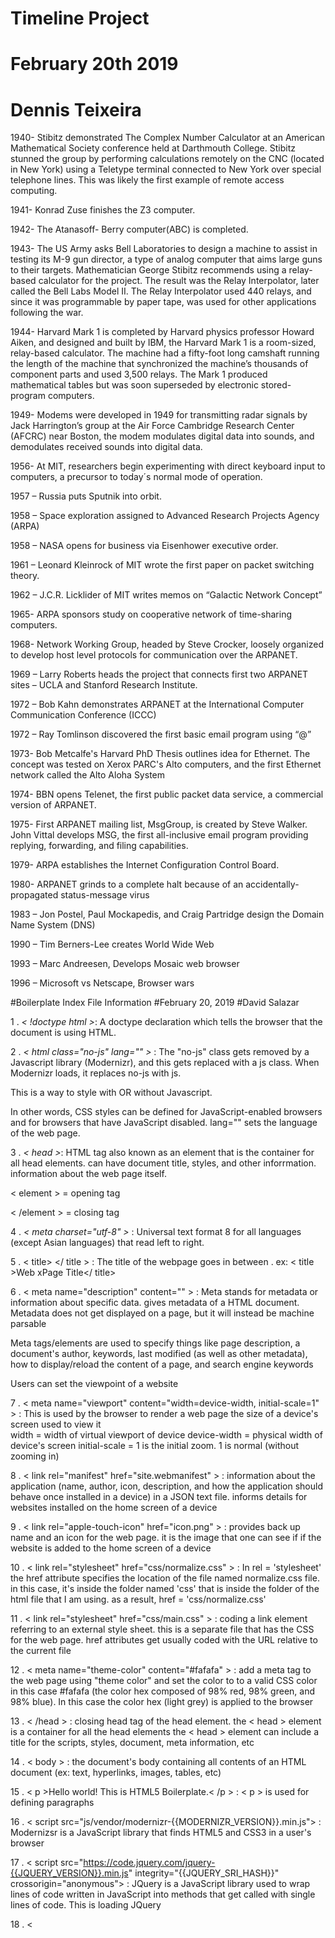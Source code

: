 # Timeline Project
# February 20th 2019
# Dennis Teixeira

1940- Stibitz demonstrated The Complex Number Calculator at an American Mathematical Society conference held at Darthmouth College. Stibitz stunned the group by performing calculations remotely on the CNC (located in New York) using a Teletype terminal connected to New York over special telephone lines. This was likely the first example of remote access computing. 

1941- Konrad Zuse finishes the Z3 computer. 

1942- The Atanasoff- Berry computer(ABC) is completed.

1943- The US Army asks Bell Laboratories to design a machine to assist in testing its M-9 gun director, a type of analog computer that aims large guns to their targets. Mathematician George Stibitz recommends using a relay-based calculator for the project. The result was the Relay Interpolator, later called the Bell Labs Model II. The Relay Interpolator used 440 relays, and since it was programmable by paper tape, was used for other applications following the war.

1944- Harvard Mark 1 is completed by Harvard physics professor Howard Aiken, and designed and built by IBM, the Harvard Mark 1 is a room-sized, relay-based calculator. The machine had a fifty-foot long camshaft running the length of the machine that synchronized the machine’s thousands of component parts and used 3,500 relays. The Mark 1 produced mathematical tables but was soon superseded by electronic stored-program computers.

1949- Modems were developed in 1949 for transmitting radar signals by Jack Harrington’s group at the Air Force Cambridge Research Center (AFCRC) near Boston, the modem modulates digital data into sounds, and demodulates received sounds into digital data. 
  
1956- At MIT, researchers begin experimenting with direct keyboard input to computers, a precursor to today´s normal mode of operation.
 
1957 – Russia puts Sputnik into orbit.

1958 – Space exploration assigned to Advanced Research Projects Agency (ARPA)

1958 – NASA opens for business via Eisenhower executive order.

1961 – Leonard Kleinrock of MIT wrote the first paper on packet switching theory.

1962 – J.C.R. Licklider of MIT writes memos on “Galactic Network Concept”

1965- ARPA sponsors study on cooperative network of time-sharing computers.

1968- Network Working Group, headed by Steve Crocker, loosely organized to develop host level protocols for communication over the ARPANET. 

1969 – Larry Roberts heads the project that connects first two ARPANET sites – UCLA and Stanford Research Institute.

1972 – Bob Kahn demonstrates ARPANET at the International Computer Communication Conference (ICCC) 

1972 – Ray Tomlinson discovered the first basic email program using “@”

1973- Bob Metcalfe's Harvard PhD Thesis outlines idea for Ethernet. The concept was tested on Xerox PARC's Alto computers, and the first Ethernet network called the Alto Aloha System 

1974- BBN opens Telenet, the first public packet data service, a commercial version of ARPANET.

1975- First ARPANET mailing list, MsgGroup, is created by Steve Walker. John Vittal develops MSG, the first all-inclusive email program providing replying, forwarding, and filing capabilities.

1979- ARPA establishes the Internet Configuration Control Board. 

1980- ARPANET grinds to a complete halt because of an accidentally-propagated status-message virus  

1983 – Jon Postel, Paul Mockapedis, and Craig Partridge design the Domain Name System (DNS)

1990 – Tim Berners-Lee creates World Wide Web

1993 – Marc Andreesen, Develops Mosaic web browser

1996 – Microsoft vs Netscape, Browser wars 


#Boilerplate Index File Information
#February 20, 2019
#David Salazar

1 . *< !doctype html >*: A doctype declaration which tells the browser that the document is using HTML.

2 . *< html class="no-js" lang="" >* : The "no-js" class gets removed by a Javascript library (Modernizr), 
   and this gets replaced with a js class. When Modernizr loads, it replaces no-js with js.
      
   This is a way to style with OR without Javascript.
   
   In other words, CSS styles can be defined for JavaScript-enabled browsers and for browsers that 
   have JavaScript disabled. lang="" sets the language of the web page.

3 . *< head >*: HTML tag also known as an element that is the container for all head elements. can have
   document title, styles, and other inforrmation. information about the web page itself. 
   
   < element > = opening tag
   
   < /element > = closing tag 

4 . *< meta charset="utf-8" >* : Universal text format 8 for all languages (except Asian languages) that 
   read left to right.

5 . < title> </ title > : The title of the webpage goes in between <title></title>. 
   ex: < title >Web xPage Title</ title>
   
6 . < meta name="description" content="" > : Meta stands for metadata or information about specific data.
   <meta> gives metadata of a HTML document. Metadata does not get displayed on a page, but it will 
   instead be machine parsable
   
   Meta tags/elements are used to specify things like page description, a document's author, keywords,
   last modified (as well as other metadata), how to display/reload the content of a page, and search 
   engine keywords   
   
   Users can set the viewpoint of a website 
   
7 . < meta name="viewport" content="width=device-width, initial-scale=1" > : This is used by the browser to 
   render a web page the size of a device's screen used to view it  
   width = width of virtual viewport of device
   device-width = physical width of device's screen 
   initial-scale = 1 is the initial zoom. 1 is normal (without zooming in) 
   
8 . < link rel="manifest" href="site.webmanifest" > : information about the application (name, author, icon,
   description, and how the application should behave once installed in a device) in a JSON text file. 
   informs details for websites installed on the home screen of a device
   
9 . < link rel="apple-touch-icon" href="icon.png" > : provides back up name and an icon for the web page.
   it is the image that one can see if if the website is added to the home screen of a device 
   
10 .   < link rel="stylesheet" href="css/normalize.css" > : In rel = 'stylesheet' the href attribute specifies the 
      location of the file named normalize.css file. in this case, it's inside the folder named 'css' that is inside the 
      folder of the html file that I am using. as a result, href = 'css/normalize.css'
      
11 .  < link rel="stylesheet" href="css/main.css" > : coding a link element referring to an external style sheet.
      this is a separate file that has the CSS for the web page. href attributes get usually coded with the URL relative
      to the current file 
      
12 .  < meta name="theme-color" content="#fafafa" > : add a meta tag to the web page using "theme color" and set the 
      color to to a valid CSS color in this case #fafafa (the color hex composed of 98% red, 98% green, and 98% blue). 
      In this case the color hex (light grey) is applied to the browser 
  
13 .  < /head > : closing head tag of the head element. the < head > element is a container for all the head elements
      the < head > element can include a title for the scripts, styles, document, meta information, etc
     
    
14 .  < body > : the document's body containing all contents of an HTML document (ex: text, hyperlinks, images, tables, 
                 etc)
                 
15 .  < p >Hello world! This is HTML5 Boilerplate.< /p > : < p > is used for defining paragraphs 

16 .  < script src="js/vendor/modernizr-{{MODERNIZR_VERSION}}.min.js"></script > : Modernizsr is a JavaScript library 
      that finds HTML5 and CSS3 in a user's browser
      
17 .  < script src="https://code.jquery.com/jquery-{{JQUERY_VERSION}}.min.js" integrity="{{JQUERY_SRI_HASH}}" 
      crossorigin="anonymous"></script > :  JQuery is a JavaScript library used to wrap lines of code written in 
      JavaScript into methods that get called with single lines of code. This is loading JQuery
      
18 .  < <script>window.jQuery || document.write('<script src="js/vendor/jquery-{{JQUERY_VERSION}}.min.js"><\/script>')
      < /script > : optimizes the way in which JQuery is loaded
      
19 .  
